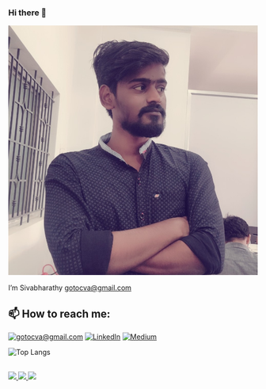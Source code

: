 ### Hi there 👋

<!--
**gotocva/gotocva** is a ✨ _special_ ✨ repository because its `README.md` (this file) appears on your GitHub profile.

Here are some ideas to get you started:

- 🔭 I’m currently working on ...
- 🌱 I’m currently learning ...
- 👯 I’m looking to collaborate on ...
- 🤔 I’m looking for help with ...
- 💬 Ask me about ...
- 📫 How to reach me: ...
- 😄 Pronouns: ...
- ⚡ Fun fact: ...
-->

![Sivabharathy Banner Image](./siva.jpeg)

I’m Sivabharathy <gotocva@gmail.com>


<h2>📫 How to reach me:</h2>

<a href="mailto:gotocva@gmail.com">![gotocva@gmail.com](https://img.shields.io/badge/Gmail-D14836?style=for-the-badge&logo=gmail&logoColor=white)</a> <a href="https://www.linkedin.com/in/gotocva/">![LinkedIn](https://img.shields.io/badge/LinkedIn-0077B5?style=for-the-badge&logo=linkedin&logoColor=white)</a> <a href="https://gotocva.medium.com">![Medium](https://img.shields.io/badge/Medium-12100E?style=for-the-badge&logo=medium&logoColor=white)</a>

![Top Langs](https://github-readme-stats.vercel.app/api/top-langs/?username=gotocva)
 
<br>
<a href="https://badges.pufler.dev">
  <img src="https://badges.pufler.dev/visits/gotocva/gotocva?style=flat-square&color=blue&logo=github">
</a>
<a href="https://badges.pufler.dev">
  <img src="https://badges.pufler.dev/years/gotocva?style=flat-square&color=blue&logo=github">
</a>
<a href="https://badges.pufler.dev">
  <img src="https://badges.pufler.dev/repos/gotocva?style=flat-square&color=blue&logo=github">
</a>
